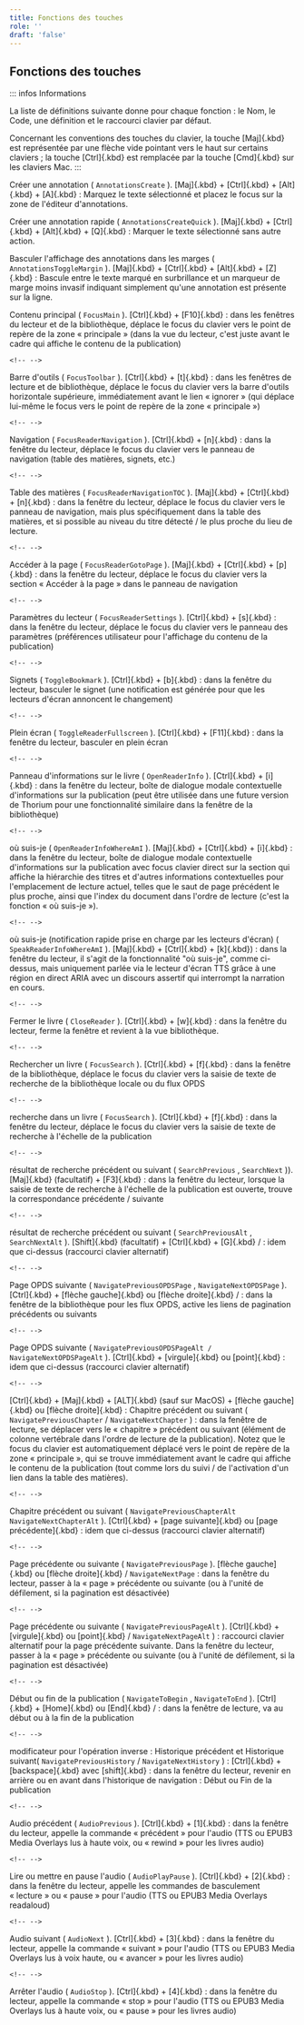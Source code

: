 ```yaml
---
title: Fonctions des touches
role: ''
draft: 'false'
---
```


## Fonctions des touches

::: infos Informations

La liste de définitions suivante donne pour chaque fonction : le Nom, le Code, une définition et le raccourci clavier par défaut.

Concernant les conventions des touches du clavier, la touche [Maj]{.kbd} est représentée par une flèche vide pointant vers le haut sur certains claviers ; la touche [Ctrl]{.kbd} est remplacée par la touche [Cmd]{.kbd} sur les claviers Mac. :::

Créer une annotation ( `AnnotationsCreate` ). [Maj]{.kbd} + [Ctrl]{.kbd} + [Alt]{.kbd} + [A]{.kbd} : Marquez le texte sélectionné et placez le focus sur la zone de l'éditeur d'annotations.

Créer une annotation rapide ( `AnnotationsCreateQuick` ). [Maj]{.kbd} + [Ctrl]{.kbd} + [Alt]{.kbd} + [Q]{.kbd} : Marquer le texte sélectionné sans autre action.

Basculer l'affichage des annotations dans les marges ( `AnnotationsToggleMargin` ). [Maj]{.kbd} + [Ctrl]{.kbd} + [Alt]{.kbd} + [Z]{.kbd} : Bascule entre le texte marqué en surbrillance et un marqueur de marge moins invasif indiquant simplement qu'une annotation est présente sur la ligne.

Contenu principal ( `FocusMain` ). [Ctrl]{.kbd} + [F10]{.kbd} : dans les fenêtres du lecteur et de la bibliothèque, déplace le focus du clavier vers le point de repère de la zone « principale » (dans la vue du lecteur, c'est juste avant le cadre qui affiche le contenu de la publication)

```{=html}
<!-- -->
```

Barre d'outils ( `FocusToolbar` ). [Ctrl]{.kbd} + [t]{.kbd} : dans les fenêtres de lecture et de bibliothèque, déplace le focus du clavier vers la barre d'outils horizontale supérieure, immédiatement avant le lien « ignorer » (qui déplace lui-même le focus vers le point de repère de la zone « principale »)

```{=html}
<!-- -->
```

Navigation ( `FocusReaderNavigation` ). [Ctrl]{.kbd} + [n]{.kbd} : dans la fenêtre du lecteur, déplace le focus du clavier vers le panneau de navigation (table des matières, signets, etc.)

```{=html}
<!-- -->
```

Table des matières ( `FocusReaderNavigationTOC` ). [Maj]{.kbd} + [Ctrl]{.kbd} + [n]{.kbd} : dans la fenêtre du lecteur, déplace le focus du clavier vers le panneau de navigation, mais plus spécifiquement dans la table des matières, et si possible au niveau du titre détecté / le plus proche du lieu de lecture.

```{=html}
<!-- -->
```

Accéder à la page ( `FocusReaderGotoPage` ). [Maj]{.kbd} + [Ctrl]{.kbd} + [p]{.kbd} : dans la fenêtre du lecteur, déplace le focus du clavier vers la section « Accéder à la page » dans le panneau de navigation

```{=html}
<!-- -->
```

Paramètres du lecteur ( `FocusReaderSettings` ). [Ctrl]{.kbd} + [s]{.kbd} : dans la fenêtre du lecteur, déplace le focus du clavier vers le panneau des paramètres (préférences utilisateur pour l'affichage du contenu de la publication)

```{=html}
<!-- -->
```

Signets ( `ToggleBookmark` ). [Ctrl]{.kbd} + [b]{.kbd} : dans la fenêtre du lecteur, basculer le signet (une notification est générée pour que les lecteurs d'écran annoncent le changement)

```{=html}
<!-- -->
```

Plein écran ( `ToggleReaderFullscreen` ). [Ctrl]{.kbd} + [F11]{.kbd} : dans la fenêtre du lecteur, basculer en plein écran

```{=html}
<!-- -->
```

Panneau d'informations sur le livre ( `OpenReaderInfo` ). [Ctrl]{.kbd} + [i]{.kbd} : dans la fenêtre du lecteur, boîte de dialogue modale contextuelle d'informations sur la publication (peut être utilisée dans une future version de Thorium pour une fonctionnalité similaire dans la fenêtre de la bibliothèque)

```{=html}
<!-- -->
```

où suis-je ( `OpenReaderInfoWhereAmI` ). [Maj]{.kbd} + [Ctrl]{.kbd} + [i]{.kbd} : dans la fenêtre du lecteur, boîte de dialogue modale contextuelle d'informations sur la publication avec focus clavier direct sur la section qui affiche la hiérarchie des titres et d'autres informations contextuelles pour l'emplacement de lecture actuel, telles que le saut de page précédent le plus proche, ainsi que l'index du document dans l'ordre de lecture (c'est la fonction « où suis-je »).

```{=html}
<!-- -->
```

où suis-je (notification rapide prise en charge par les lecteurs d'écran) ( `SpeakReaderInfoWhereAmI` ). [Maj]{.kbd} + [Ctrl]{.kbd} + [k]{.kbd}) : dans la fenêtre du lecteur, il s'agit de la fonctionnalité "où suis-je", comme ci-dessus, mais uniquement parlée via le lecteur d'écran TTS grâce à une région en direct ARIA avec un discours assertif qui interrompt la narration en cours.

```{=html}
<!-- -->
```

Fermer le livre ( `CloseReader` ). [Ctrl]{.kbd} + [w]{.kbd} : dans la fenêtre du lecteur, ferme la fenêtre et revient à la vue bibliothèque.

```{=html}
<!-- -->
```

Rechercher un livre ( `FocusSearch` ). [Ctrl]{.kbd} + [f]{.kbd} : dans la fenêtre de la bibliothèque, déplace le focus du clavier vers la saisie de texte de recherche de la bibliothèque locale ou du flux OPDS

```{=html}
<!-- -->
```

recherche dans un livre ( `FocusSearch` ). [Ctrl]{.kbd} + [f]{.kbd} : dans la fenêtre du lecteur, déplace le focus du clavier vers la saisie de texte de recherche à l'échelle de la publication

```{=html}
<!-- -->
```

résultat de recherche précédent ou suivant ( `SearchPrevious` , `SearchNext` )). [Maj]{.kbd} (facultatif) + [F3]{.kbd} : dans la fenêtre du lecteur, lorsque la saisie de texte de recherche à l'échelle de la publication est ouverte, trouve la correspondance précédente / suivante

```{=html}
<!-- -->
```

résultat de recherche précédent ou suivant ( `SearchPreviousAlt` , `SearchNextAlt` ). [Shift]{.kbd} (facultatif) + [Ctrl]{.kbd} + [G]{.kbd} / : idem que ci-dessus (raccourci clavier alternatif)

```{=html}
<!-- -->
```

Page OPDS suivante ( `NavigatePreviousOPDSPage` , `NavigateNextOPDSPage` ). [Ctrl]{.kbd} + [flèche gauche]{.kbd} ou [flèche droite]{.kbd} / : dans la fenêtre de la bibliothèque pour les flux OPDS, active les liens de pagination précédents ou suivants

```{=html}
<!-- -->
```

Page OPDS suivante ( `NavigatePreviousOPDSPageAlt / NavigateNextOPDSPageAlt` ). [Ctrl]{.kbd} + [virgule]{.kbd} ou [point]{.kbd} : idem que ci-dessus (raccourci clavier alternatif)

```{=html}
<!-- -->
```

[Ctrl]{.kbd} + [Maj]{.kbd} + [ALT]{.kbd} (sauf sur MacOS) + [flèche gauche]{.kbd} ou [flèche droite]{.kbd} : Chapitre précédent ou suivant ( `NavigatePreviousChapter` / `NavigateNextChapter` ) : dans la fenêtre de lecture, se déplacer vers le « chapitre » précédent ou suivant (élément de colonne vertébrale dans l'ordre de lecture de la publication). Notez que le focus du clavier est automatiquement déplacé vers le point de repère de la zone « principale », qui se trouve immédiatement avant le cadre qui affiche le contenu de la publication (tout comme lors du suivi / de l'activation d'un lien dans la table des matières).

```{=html}
<!-- -->
```

Chapitre précédent ou suivant ( `NavigatePreviousChapterAlt` `NavigateNextChapterAlt` ). [Ctrl]{.kbd} + [page suivante]{.kbd} ou [page précédente]{.kbd} : idem que ci-dessus (raccourci clavier alternatif)

```{=html}
<!-- -->
```

Page précédente ou suivante ( `NavigatePreviousPage` ). [flèche gauche]{.kbd} ou [flèche droite]{.kbd} / `NavigateNextPage` : dans la fenêtre du lecteur, passer à la « page » précédente ou suivante (ou à l'unité de défilement, si la pagination est désactivée)

```{=html}
<!-- -->
```

Page précédente ou suivante ( `NavigatePreviousPageAlt` ). [Ctrl]{.kbd} + [virgule]{.kbd} ou [point]{.kbd} / `NavigateNextPageAlt` ) : raccourci clavier alternatif pour la page précédente suivante. Dans la fenêtre du lecteur, passer à la « page » précédente ou suivante (ou à l'unité de défilement, si la pagination est désactivée)

```{=html}
<!-- -->
```

Début ou fin de la publication ( `NavigateToBegin` , `NavigateToEnd` ). [Ctrl]{.kbd} + [Home]{.kbd} ou [End]{.kbd} / : dans la fenêtre de lecture, va au début ou à la fin de la publication

```{=html}
<!-- -->
```

modificateur pour l'opération inverse : Historique précédent et Historique suivant( `NavigatePreviousHistory` / `NavigateNextHistory` ) : [Ctrl]{.kbd} + [backspace]{.kbd} avec [shift]{.kbd} : dans la fenêtre du lecteur, revenir en arrière ou en avant dans l'historique de navigation : Début ou Fin de la publication

```{=html}
<!-- -->
```

Audio précédent ( `AudioPrevious` ). [Ctrl]{.kbd} + [1]{.kbd} : dans la fenêtre du lecteur, appelle la commande « précédent » pour l'audio (TTS ou EPUB3 Media Overlays lus à haute voix, ou « rewind » pour les livres audio)

```{=html}
<!-- -->
```

Lire ou mettre en pause l'audio ( `AudioPlayPause` ). [Ctrl]{.kbd} + [2]{.kbd} : dans la fenêtre du lecteur, appelle les commandes de basculement « lecture » ou « pause » pour l'audio (TTS ou EPUB3 Media Overlays readaloud)

```{=html}
<!-- -->
```

Audio suivant ( `AudioNext` ). [Ctrl]{.kbd} + [3]{.kbd} : dans la fenêtre du lecteur, appelle la commande « suivant » pour l'audio (TTS ou EPUB3 Media Overlays lus à voix haute, ou « avancer » pour les livres audio)

```{=html}
<!-- -->
```

Arrêter l'audio ( `AudioStop` ). [Ctrl]{.kbd} + [4]{.kbd} : dans la fenêtre du lecteur, appelle la commande « stop » pour l'audio (TTS ou EPUB3 Media Overlays lus à haute voix, ou « pause » pour les livres audio)
